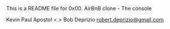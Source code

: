 This is a README file for 0x00. AirBnB clone - The console

Kevin Paul Apostol < >
Bob Deprizio <robert.deprizio@gmail.com>